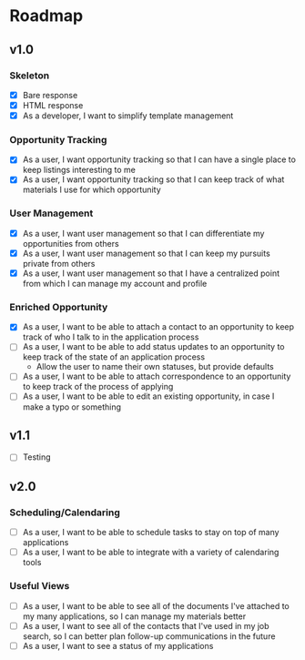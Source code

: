 # Roadmap

## v1.0

### Skeleton

- [x] Bare response
- [x] HTML response
- [x] As a developer, I want to simplify template management

### Opportunity Tracking

- [x] As a user, I want opportunity tracking so that I can have a single place to keep listings interesting to me
- [x] As a user, I want opportunity tracking so that I can keep track of what materials I use for which opportunity

### User Management

- [x] As a user, I want user management so that I can differentiate my opportunities from others
- [x] As a user, I want user management so that I can keep my pursuits private from others
- [x] As a user, I want user management so that I have a centralized point from which I can manage my account and profile

### Enriched Opportunity

- [x] As a user, I want to be able to attach a contact to an opportunity to keep track of who I talk to in the application process
- [ ] As a user, I want to be able to add status updates to an opportunity to keep track of the state of an application process
  - Allow the user to name their own statuses, but provide defaults
- [ ] As a user, I want to be able to attach correspondence to an opportunity to keep track of the process of applying
- [ ] As a user, I want to be able to edit an existing opportunity, in case I make a typo or something

## v1.1

- [ ] Testing

## v2.0

### Scheduling/Calendaring

- [ ] As a user, I want to be able to schedule tasks to stay on top of many applications
- [ ] As a user, I want to be able to integrate with a variety of calendaring tools
### Useful Views

- [ ] As a user, I want to be able to see all of the documents I've attached to my many applications, so I can manage my materials better
- [ ] As a user, I want to see all of the contacts that I've used in my job search, so I can better plan follow-up communications in the future
- [ ] As a user, I want to see a status of my applications
